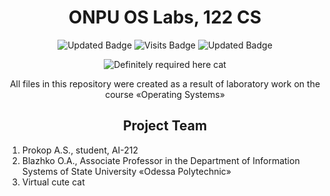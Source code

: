 <div align="center">

<h1>ONPU OS Labs, 122 CS</h1>

![Updated Badge](https://img.shields.io/badge/Variant-2-orange?style=for-the-badge)
![Visits Badge](https://badges.pufler.dev/visits/exposedcat/onpu-os-labs?style=for-the-badge)
![Updated Badge](https://badges.pufler.dev/updated/exposedcat/onpu-os-labs?style=for-the-badge)

<img src="https://media.istockphoto.com/photos/online-work-at-home-beautiful-gray-cat-sitting-on-the-girls-arms-with-picture-id1295934416?b=1&k=20&m=1295934416&s=170667a&w=0&h=EOPAkbXI2XsZvvPE1Qk5XiyCeRJBRQtlf_6b5LRHEK8=" alt="Definitely required here cat">

All files in this repository were created as a result of laboratory work on the course «Operating Systems»  
<h2>Project Team</h2>

</div>
 
<ol>
    <li>Prokop A.S., student, AI-212</li>
    <li>Blazhko O.A., Associate Professor in the Department of Information Systems of State University «Odessa Polytechnic»</li>
    <li>Virtual cute cat</li>
</ol>